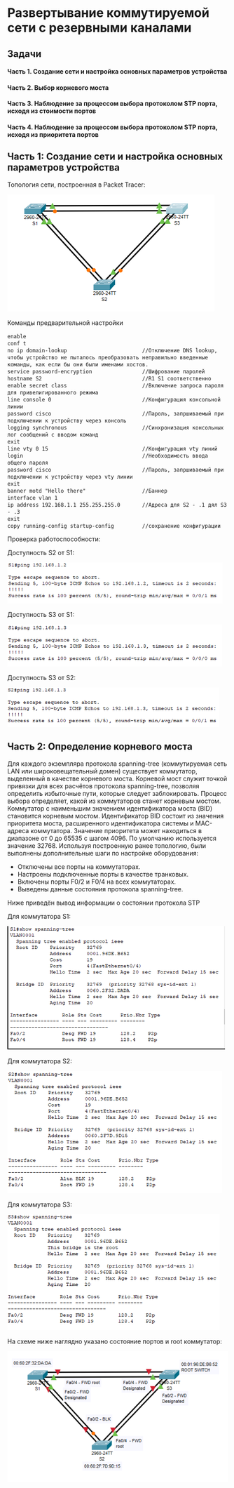 # Развертывание коммутируемой сети с резервными каналами

## Задачи
#### Часть 1. Создание сети и настройка основных параметров устройства
#### Часть 2. Выбор корневого моста
#### Часть 3. Наблюдение за процессом выбора протоколом STP порта, исходя из стоимости портов
#### Часть 4. Наблюдение за процессом выбора протоколом STP порта, исходя из приоритета портов


## Часть 1:	Создание сети и настройка основных параметров устройства

Топология сети, построенная в Packet Tracer:

![Image alt](https://github.com/anrent/otus-networks/blob/main/labs/lab02/topo.PNG)

Команды предварительной настройки
```
enable
conf t
no ip domain-lookup                        //Отключение DNS lookup, чтобы устройство не пыталось преобразовать неправильно введенные команды, как если бы они были именами хостов.
service password-encryption                //Шифрование паролей     
hostname S2                                //R1 S1 соответственно
enable secret class                        //Включение запроса пароля для привелигированного режима
line console 0                             //Конфигурация консольной линии
password cisco                             //Пароль, запршиваемый при подключении к устройству через консоль
logging synchronous                        //Синхронизация консольных лог сообщений с вводом команд
exit
line vty 0 15                              //Конфигурация vty линий
login                                      //Необходимость ввода общего пароля
password cisco                             //Пароль, запршиваемый при подключении к устройству через vty линии
exit
banner motd "Hello there"                  //Баннер
interface vlan 1
ip address 192.168.1.1 255.255.255.0       //Адреса для S2 - .1 дял S3 - .3
exit
copy running-config startup-config         //сохранение конфигурации
```
Проверка работоспособности:

Доступность S2 от S1:

![Image alt](https://github.com/anrent/otus-networks/blob/main/labs/lab02/s1-s2.PNG)

Доступность S3 от S1:

![Image alt](https://github.com/anrent/otus-networks/blob/main/labs/lab02/s1-s3.PNG)

Доступность S3 от S2:

![Image alt](https://github.com/anrent/otus-networks/blob/main/labs/lab02/s2-s3.PNG)



## Часть 2:	Определение корневого моста

Для каждого экземпляра протокола spanning-tree (коммутируемая сеть LAN или широковещательный домен) существует коммутатор, выделенный в качестве корневого моста. Корневой мост служит точкой привязки для всех расчётов протокола spanning-tree, позволяя определить избыточные пути, которые следует заблокировать.
Процесс выбора определяет, какой из коммутаторов станет корневым мостом. Коммутатор с наименьшим значением идентификатора моста (BID) становится корневым мостом. Идентификатор BID состоит из значения приоритета моста, расширенного идентификатора системы и MAC-адреса коммутатора. Значение приоритета может находиться в диапазоне от 0 до 65535 с шагом 4096. По умолчанию используется значение 32768.
Используя построенную ранее топологию, были выполнены дополнительные шаги по настройке оборудования:

 * Отключены все порты на коммутаторах.
 * Настроены подключенные порты в качестве транковых.
 * Включены порты F0/2 и F0/4 на всех коммутаторах.
 * Выведены данные состояния протокола spanning-tree.
 
Ниже приведён вывод информации о состоянии протокола STP

Для коммутатора S1:

![Image alt](https://github.com/anrent/otus-networks/blob/main/labs/lab02/S1stp.PNG)


Для коммутатора S2:

![Image alt](https://github.com/anrent/otus-networks/blob/main/labs/lab02/S2stp.PNG)


Для коммутатора S3:

![Image alt](https://github.com/anrent/otus-networks/blob/main/labs/lab02/S3stp.PNG)


На схеме ниже наглядно указано состояние портов и root коммутатор:

![Image alt](https://github.com/anrent/otus-networks/blob/main/labs/lab02/STP-pt1.PNG)


